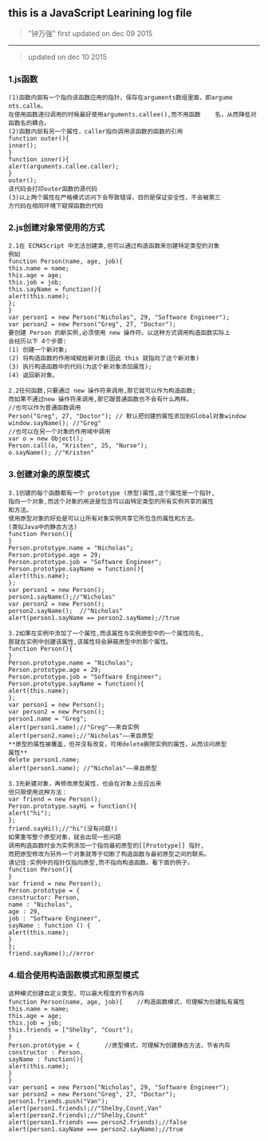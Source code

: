 ## this is a JavaScript Learining log file ##
>"钟万强" first updated on dec 09 2015

---

>updated on dec 10 2015

### 1.js函数
	(1)函数内部有一个指向该函数应用的指针，保存在arguments数组里面，即argume	nts.calle。
	在使用函数递归调用的时候最好使用arguments.callee(),而不用函数	名，从而降低对函数名的耦合。
	(2)函数内部有另一个属性，caller指向调用该函数的函数的引用
	function outer(){
	inner();
	}
	function inner(){
	alert(arguments.callee.caller);
	}
	outer();
	该代码会打印outer函数的源代码
	(3)以上两个属性在严格模式访问下会导致错误，目的是保证安全性，不会被第三
	方代码在相同环境下窥探函数的代码

### 2.js创建对象常使用的方式
	2.1在 ECMAScript 中无法创建类,但可以通过构造函数来创建特定类型的对象
	例如
	function Person(name, age, job){
	this.name = name;
	this.age = age;
	this.job = job;
	this.sayName = function(){
	alert(this.name);
	};
	}
	var person1 = new Person("Nicholas", 29, "Software Engineer");
	var person2 = new Person("Greg", 27, "Doctor");	
	要创建 Person 的新实例,必须使用 new 操作符。以这种方式调用构造函数实际上
	会经历以下 4个步骤:
	(1) 创建一个新对象;
	(2) 将构造函数的作用域赋给新对象(因此 this 就指向了这个新对象)
	(3) 执行构造函数中的代码(为这个新对象添加属性);
	(4) 返回新对象。
	
	2.2任何函数,只要通过 new 操作符来调用,那它就可以作为构造函数;
	而如果不通过new 操作符来调用,那它跟普通函数也不会有什么两样。
	//也可以作为普通函数调用
	Person("Greg", 27, "Doctor"); // 默认把创建的属性添加到Global对象window
	window.sayName(); //"Greg"
	//也可以在另一个对象的作用域中调用
	var o = new Object();
	Person.call(o, "Kristen", 25, "Nurse");
	o.sayName(); //"Kristen"

### 3.创建对象的原型模式
	3.1创建的每个函数都有一个 prototype (原型)属性,这个属性是一个指针,
	指向一个对象,而这个对象的用途是包含可以由特定类型的所有实例共享的属性
	和方法。
	使用原型对象的好处是可以让所有对象实例共享它所包含的属性和方法。
	(类似Java中的静态方法)
	function Person(){
	}
	Person.prototype.name = "Nicholas";
	Person.prototype.age = 29;
	Person.prototype.job = "Software Engineer";
	Person.prototype.sayName = function(){
	alert(this.name);
	};
	var person1 = new Person();
	person1.sayName();//"Nicholas"
	var person2 = new Person();
	person2.sayName();	//"Nicholas"
	alert(person1.sayName == person2.sayName);//true
	
	3.2如果在实例中添加了一个属性,而该属性与实例原型中的一个属性同名,
	那就在实例中创建该属性,该属性将会屏蔽原型中的那个属性。
	function Person(){
	}
	Person.prototype.name = "Nicholas";
	Person.prototype.age = 29;
	Person.prototype.job = "Software Engineer";
	Person.prototype.sayName = function(){
	alert(this.name);
	};
	var person1 = new Person();
	var person2 = new Person();
	person1.name = "Greg";
	alert(person1.name);//"Greg"——来自实例
	alert(person2.name);//"Nicholas"——来自原型
	**原型的属性被覆盖，但并没有改变，可用delete删除实例的属性，从而访问原型
	属性**
	delete person1.name;
	alert(person1.name); //"Nicholas"——来自原型
	
	3.3先新建对象，再修改原型属性，也会在对象上反应出来
	但只限使用这种方法：
	var friend = new Person();
	Person.prototype.sayHi = function(){
	alert("hi");
	};
	friend.sayHi();//"hi"(没有问题!)
	如果重写整个原型对象，就会出现一些问题	
	调用构造函数时会为实例添加一个指向最初原型的[[Prototype]] 指针,
	而把原型修改为另外一个对象就等于切断了构造函数与最初原型之间的联系。
	请记住:实例中的指针仅指向原型,而不指向构造函数。看下面的例子。
	function Person(){
	}
	var friend = new Person();
	Person.prototype = {
	constructor: Person,
	name : "Nicholas",
	age : 29,
	job : "Software Engineer",
	sayName : function () {
	alert(this.name);
	}
	};	
	friend.sayName();//error
### 4.组合使用构造函数模式和原型模式
	这种模式创建自定义类型，可以最大程度的节省内存
	function Person(name, age, job){    //构造函数模式，可理解为创建私有属性
	this.name = name;
	this.age = age;
	this.job = job;
	this.friends = ["Shelby", "Court"];
	}
	Person.prototype = {       //原型模式，可理解为创建静态方法，节省内存
	constructor : Person,
	sayName : function(){
	alert(this.name);
	}
	}
	var person1 = new Person("Nicholas", 29, "Software Engineer");
	var person2 = new Person("Greg", 27, "Doctor");
	person1.friends.push("Van");
	alert(person1.friends);//"Shelby,Count,Van"
	alert(person2.friends);//"Shelby,Count"
	alert(person1.friends === person2.friends);//false
	alert(person1.sayName === person2.sayName);//true

